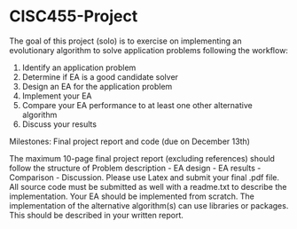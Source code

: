 # CISC455-Project
The goal of this project (solo) is to exercise on implementing an evolutionary algorithm to solve application problems following the workflow:
1. Identify an application problem
2. Determine if EA is a good candidate solver
3. Design an EA for the application problem
4. Implement your EA
5. Compare your EA performance to at least one other alternative algorithm
6. Discuss your results

Milestones:
Final project report and code (due on December 13th)

The maximum 10-page final project report (excluding references) should follow the structure of 
Problem description - EA design - EA results - Comparison - Discussion. 
Please use Latex and submit your final .pdf file.
All source code must be submitted as well with a readme.txt to describe the implementation. 
Your EA should be implemented from scratch. 
The implementation of the alternative algorithm(s) can use libraries or packages. 
This should be described in your written report.
